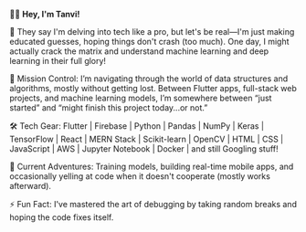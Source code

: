 👨‍💻 <b>Hey, I'm Tanvi!</b>

🔮 They say I'm delving into tech like a pro, but let's be real—I'm just making educated guesses, hoping things don't crash (too much). One day, I might actually crack the matrix and understand machine learning and deep learning in their full glory!

🚀 Mission Control: 
I’m navigating through the world of data structures and algorithms, mostly without getting lost. Between Flutter apps, full-stack web projects, and machine learning models, I’m somewhere between “just started” and “might finish this project today...or not.”

🛠️ Tech Gear: 
Flutter | Firebase | Python | Pandas | NumPy | Keras | TensorFlow | React | MERN Stack | Scikit-learn | OpenCV | HTML | CSS | JavaScript | AWS | Jupyter Notebook | Docker | and still Googling stuff!

🌱 Current Adventures: 
Training models, building real-time mobile apps, and occasionally yelling at code when it doesn't cooperate (mostly works afterward).

⚡ Fun Fact: 
I've mastered the art of debugging by taking random breaks and hoping the code fixes itself.
